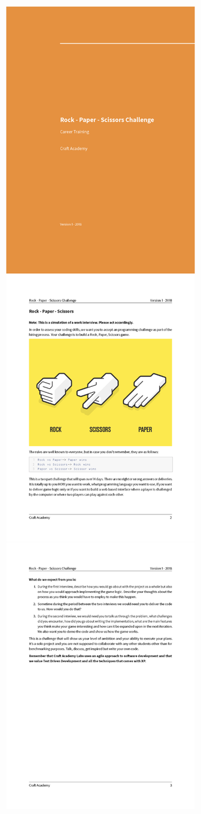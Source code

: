 ![rps1](rps_challenge_Sida_1.png)
![rps2](rps_challenge_Sida_2.png)
![rps3](rps_challenge_Sida_3.png)